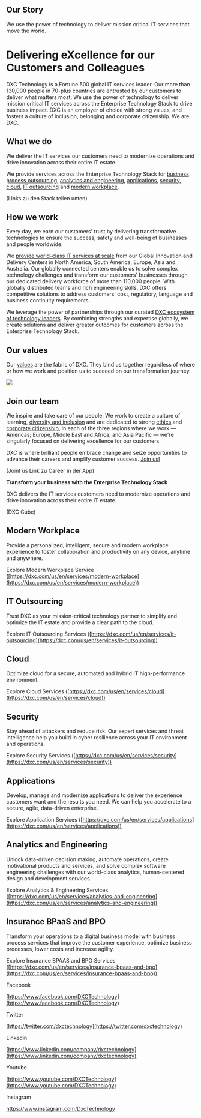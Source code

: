 ## Our Story

We use the power of technology to deliver mission critical IT services that move the world.

# Delivering eXcellence for our Customers and Colleagues

DXC Technology is a Fortune 500 global IT services leader. Our more than 130,000 people in 70-plus countries are entrusted by our customers to deliver what matters most. We use the power of technology to deliver mission critical IT services across the Enterprise Technology Stack to drive business impact. DXC is an employer of choice with strong values, and fosters a culture of inclusion, belonging and corporate citizenship. We are DXC.

## What we do

We deliver the IT services our customers need to modernize operations and drive innovation across their entire IT estate.

We provide services across the Enterprise Technology Stack for [business process outsourcing](https://dxc.com/us/en/services/insurance-bpaas-and-bpo), [analytics and engineering](https://dxc.com/us/en/services/analytics-and-engineering), [applications](https://dxc.com/us/en/services/applications), [security](https://dxc.com/us/en/services/security), [cloud](https://dxc.com/us/en/services/cloud), [IT outsourcing](https://dxc.com/us/en/services/it-outsourcing) and [modern workplace](https://dxc.com/us/en/services/modern-workplace).

(Links zu den Stack teilen unten)

## How we work

Every day, we earn our customers&#39; trust by delivering transformative technologies to ensure the success, safety and well-being of businesses and people worldwide.

We [provide world-class IT services at scale](https://dxc.com/us/en/about-us/how-we-deliver/platform-x) from our Global Innovation and Delivery Centers in North America, South America, Europe, Asia and Australia. Our globally connected centers enable us to solve complex technology challenges and transform our customers&#39; businesses through our dedicated delivery workforce of more than 110,000 people. With globally distributed teams and rich engineering skills, DXC offers competitive solutions to address customers&#39; cost, regulatory, language and business continuity requirements.

We leverage the power of partnerships through our curated [DXC ecosystem of technology leaders](https://dxc.com/us/en/about-us/partner-ecosystem). By combining strengths and expertise globally, we create solutions and deliver greater outcomes for customers across the Enterprise Technology Stack.

## Our values

Our [values](https://dxc.com/us/en/about-us/values) are the fabric of DXC. They bind us together regardless of where or how we work and position us to succeed on our transformation journey.

![](RackMultipart20211111-4-14ofmbj_html_c238038c6c1a4606.jpg)

##

## Join our team

We inspire and take care of our people. We work to create a culture of learning, [diversity and inclusion](https://dxc.com/us/en/about-us/inclusion-and-diversity) and are dedicated to strong [ethics](https://investors.dxc.com/governance/ethics-and-compliance/default.aspx) and [corporate citizenship.](https://dxc.com/us/en/about-us/corporate-responsibility) In each of the three regions where we work — Americas; Europe, Middle East and Africa; and Asia Pacific — we&#39;re singularly focused on delivering excellence for our customers.

DXC is where brilliant people embrace change and seize opportunities to advance their careers and amplify customer success. [Join us!](https://dxc.com/us/en/careers)

(Joint us Link zu Career in der App)

**Transform your business with the Enterprise Technology Stack**

DXC delivers the IT services customers need to modernize operations and drive innovation across their entire IT estate.

(DXC Cube)

## Modern Workplace

Provide a personalized, intelligent, secure and modern workplace experience to foster collaboration and productivity on any device, anytime and anywhere.

Explore Modern Workplace Service ([https://dxc.com/us/en/services/modern-workplace](https://dxc.com/us/en/services/modern-workplace))

## IT Outsourcing

Trust DXC as your mission-critical technology partner to simplify and optimize the IT estate and provide a clear path to the cloud.

Explore IT Outsourcing Services ([https://dxc.com/us/en/services/it-outsourcing](https://dxc.com/us/en/services/it-outsourcing))

## Cloud

Optimize cloud for a secure, automated and hybrid IT high-performance environment.

Explore Cloud Services ([https://dxc.com/us/en/services/cloud](https://dxc.com/us/en/services/cloud))

## Security

Stay ahead of attackers and reduce risk. Our expert services and threat intelligence help you build in cyber resilience across your IT environment and operations.

Explore Security Services ([https://dxc.com/us/en/services/security](https://dxc.com/us/en/services/security))

## Applications

Develop, manage and modernize applications to deliver the experience customers want and the results you need. We can help you accelerate to a secure, agile, data-driven enterprise.

Explore Application Services ([https://dxc.com/us/en/services/applications](https://dxc.com/us/en/services/applications))

## Analytics and Engineering

Unlock data-driven decision making, automate operations, create motivational products and services, and solve complex software engineering challenges with our world-class analytics, human-centered design and development services.

Explore Analytics &amp; Engineering Services ([https://dxc.com/us/en/services/analytics-and-engineering](https://dxc.com/us/en/services/analytics-and-engineering))

## Insurance BPaaS and BPO

Transform your operations to a digital business model with business process services that improve the customer experience, optimize business processes, lower costs and increase agility.

Explore Insurance BPAAS and BPO Services ([https://dxc.com/us/en/services/insurance-bpaas-and-bpo](https://dxc.com/us/en/services/insurance-bpaas-and-bpo))

Facebook

[https://www.facebook.com/DXCTechnology](https://www.facebook.com/DXCTechnology)

Twitter

[https://twitter.com/dxctechnology](https://twitter.com/dxctechnology)

Linkedin

[https://www.linkedin.com/company/dxctechnology](https://www.linkedin.com/company/dxctechnology)

Youtube

[https://www.youtube.com/DXCTechnology](https://www.youtube.com/DXCTechnology)

Instagram

https://www.instagram.com/DxcTechnology

